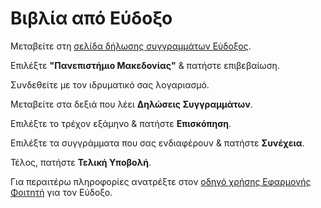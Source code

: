 # Βιβλία από Εύδοξο

Μεταβείτε στη [σελίδα δήλωσης συγγραμμάτων Εύδοξος](https://service.eudoxus.gr/student/).

Επιλέξτε **"Πανεπιστήμιο Μακεδονίας"** & πατήστε επιβεβαίωση.

Συνδεθείτε με τον ιδρυματικό σας λογαριασμό.

Μεταβείτε στα δεξιά που λέει **Δηλώσεις Συγγραμμάτων**.

Επιλέξτε το τρέχον εξάμηνο & πατήστε **Επισκόπηση**.

Επιλέξτε τα συγγράμματα που σας ενδιαφέρουν & πατήστε **Συνέχεια**.

Τέλος, πατήστε **Τελική Υποβολή**.

Για περαιτέρω πληροφορίες ανατρέξτε στον [οδηγό χρήσης Εφαρμογής Φοιτητή](https://eudoxus.gr/files/User_Manual_Students.pdf) για τον Εύδοξο.
